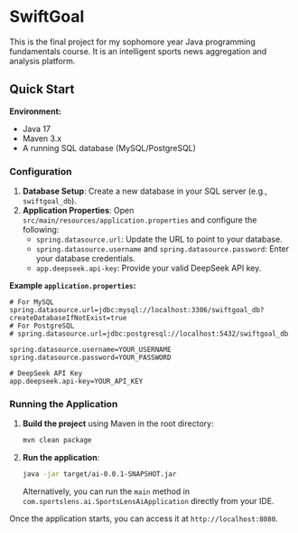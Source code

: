 # SwiftGoal 

This is the final project for my sophomore year Java programming fundamentals course. It is an intelligent sports news aggregation and analysis platform.

## Quick Start

**Environment:**
*   Java 17
*   Maven 3.x
*   A running SQL database (MySQL/PostgreSQL)

### Configuration

1.  **Database Setup**: Create a new database in your SQL server (e.g., `swiftgoal_db`).
2.  **Application Properties**: Open `src/main/resources/application.properties` and configure the following:
    *   `spring.datasource.url`: Update the URL to point to your database.
    *   `spring.datasource.username` and `spring.datasource.password`: Enter your database credentials.
    *   `app.deepseek.api-key`: Provide your valid DeepSeek API key.

**Example `application.properties`:**
```properties
# For MySQL
spring.datasource.url=jdbc:mysql://localhost:3306/swiftgoal_db?createDatabaseIfNotExist=true
# For PostgreSQL
# spring.datasource.url=jdbc:postgresql://localhost:5432/swiftgoal_db

spring.datasource.username=YOUR_USERNAME
spring.datasource.password=YOUR_PASSWORD

# DeepSeek API Key
app.deepseek.api-key=YOUR_API_KEY
```

### Running the Application

1.  **Build the project** using Maven in the root directory:
    ```bash
    mvn clean package
    ```

2.  **Run the application**:
    ```bash
    java -jar target/ai-0.0.1-SNAPSHOT.jar
    ```
    Alternatively, you can run the `main` method in `com.sportslens.ai.SportsLensAiApplication` directly from your IDE.

Once the application starts, you can access it at `http://localhost:8080`.

